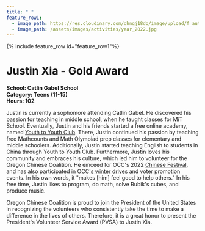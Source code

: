 ```yaml
---
title: " "
feature_row1:
  - image_path: https://res.cloudinary.com/dhngj18do/image/upload/f_auto,q_auto/v1/images/pvsa/2022_Justin_Xia
  - image_path: /assets/images/activities/year_2022.jpg
---
```


{% include feature_row id="feature_row1"%}

# Justin Xia - Gold Award

**School: Catlin Gabel School**  
**Category: Teens (11-15)**  
**Hours: 102**  

Justin is currently a sophomore attending Catlin Gabel. He discovered his passion for teaching in middle school, when he taught classes for MiT School. Eventually, Justin and his friends started a free online academy, named [Youth to Youth Club](https://www.y2yclub.org/). There, Justin continued his passion by teaching free Mathcounts and Math Olympiad prep classes for elementary and middle schoolers. Additionally, Justin started teaching English to students in China through Youth to Youth Club. Furthermore, Justin loves his community and embraces his culture, which led him to volunteer for the Oregon Chinese Coalition. He emceed for OCC's 2022 [Chinese Festival](https://pdxchinese.org/chinesefestival/), and has also participated in [OCC's winter drives](https://pdxchinese.org/winterdrive/) and voter promotion events. In his own words, it "makes [him] feel good to help others." In his free time, Justin likes to program, do math, solve Rubik's cubes, and produce music.

Oregon Chinese Coalition is proud to join the President of the United States in recognizing the volunteers who consistently take the time to make a difference in the lives of others. Therefore, it is a great honor to present the President's Volunteer Service Award (PVSA) to Justin Xia.
